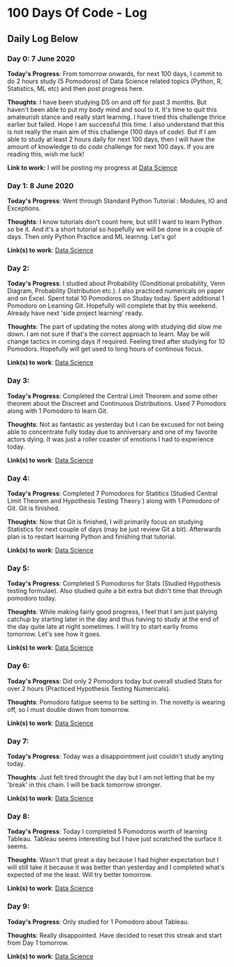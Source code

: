 # 100 Days Of Code - Log

## Daily Log Below

### Day 0: 7 June 2020

**Today's Progress**: From tomorrow onwards, for next 100 days, I commit to do 2 hours study (5 Pomodoros) of Data Science related topics (Python, R, Statistics, ML etc) and then post progress here.

**Thoughts**: I have been studying DS on and off for past 3 months. But haven't been able to put my body mind and soul to it. It's time to quit this amateurish stance and really start learning. I have tried this challenge thrice earlier but failed. Hope I am successful this time. I also understand that this is not really the main aim of this challenge (100 days of *code*). But if I am able to study at least 2 hours daily for next 100 days, then I will have the amount of knowledge to do *code* challenge for next 100 days. If you are reading this, wish me luck!

**Link to work:** I will be posting my progress at [Data Science](https://github.com/codeRSH/Data-Science )

### Day 1: 8 June 2020

**Today's Progress**: Went through Standard Python Tutorial : Modules, IO and Exceptions.

**Thoughts**: I know tutorials don't count here, but still I want to learn Python so be it. And it's a short tutorial so hopefully we will be done in a couple of days. Then only Python Practice and ML learnng. Let's go!

**Link(s) to work**: [Data Science](https://github.com/codeRSH/Data-Science )

### Day 2:

**Today's Progress**: I studied about Probability (Conditional probability, Venn Diagram, Probability Distribution etc.). I also practiced numericals on paper and on Excel. Spent total 10 Pomodoros on Studay today. Spent additional 1 Pomodoro on Learning Git. Hopefully will complete that by this weekend. Already have next 'side project learning' ready.

**Thoughts**: The part of updating the notes along with studying did slow me down. I am not sure if that's the correct approach to learn. May be will change tactics in coming days if required. Feeling tired after studying for 10 Pomodors. Hopefully will get used to long hours of continous focus.

**Link(s) to work**:  [Data Science](https://github.com/codeRSH/Data-Science )

### Day 3:

**Today's Progress**: Completed the Central Limit Theorem and some other theorem about the Discreet and Continuous Distributions. Used 7 Pomodors along with 1 Pomodoro to learn Git.

**Thoughts**: Not as fantastic as yesterday but I can be excused for not being able to concentrate fully today due to anniversary and one of my favorite actors dying. It was just a roller coaster of emotions I had to experience today.

**Link(s) to work**:  [Data Science](https://github.com/codeRSH/Data-Science )

### Day 4:

**Today's Progress**: Completed 7 Pomodoros for Statitics (Studied Central Limit Theorem and Hypothesis Testing Theory ) along with 1 Pomodoro of Git. Git is finished.

**Thoughts**: Now that Git is finished, I will primarily focus on studying Statistics for next couple of days (may be just review Git a bit). Afterwards plan is to restart learning Python and finishing that tutorial.

**Link(s) to work**:  [Data Science](https://github.com/codeRSH/Data-Science )

### Day 5:

**Today's Progress**: Completed 5 Pomodoros for Stats (Studied Hypothesis testing formulae). Also studied quite a bit extra but didn't time that through pomodoro today.

**Thoughts**: While making fairly good progress, I feel that I am just palying catchup by starting later in the day and thus having to study at the end of the day quite late at night sometimes. I will try to start earliy fromo tomorrow. Let's see how it goes.

**Link(s) to work**: [Data Science](https://github.com/codeRSH/Data-Science )

### Day 6:

**Today's Progress**: Did only 2 Pomodors today but overall studied Stats for over 2 hours (Practiced Hypothesis Testing Numericals).

**Thoughts**: Pomodoro fatigue seems to be setting in. The novelty is wearing off, so I must double down from tomorrow.

**Link(s) to work**:  [Data Science](https://github.com/codeRSH/Data-Science )

### Day 7:

**Today's Progress**: Today was a disappointment just couldn't study anyting today.

**Thoughts**: Just felt tired throught the day but I am not letting that be my 'break' in this chain. I will be back tomorrow stronger.

**Link(s) to work**:  [Data Science](https://github.com/codeRSH/Data-Science )

### Day 8:

**Today's Progress**: Today I completed 5 Pomodoros worth of learning Tableau. Tableau seems interesting but I have just scratched the surface it seems.

**Thoughts**: Wasn't that great a day because I had higher expectation but I will still take it because it was better than yesterday and I completed what's expected of me the least. Will try better tomorrow.

**Link(s) to work**:  [Data Science](https://github.com/codeRSH/Data-Science )

### Day 9:

**Today's Progress**: Only studied for 1 Pomodoro about Tableau.

**Thoughts**: Really disappointed. Have decided to reset this streak and start from Day 1 tomorrow.

**Link(s) to work**:  [Data Science](https://github.com/codeRSH/Data-Science )
